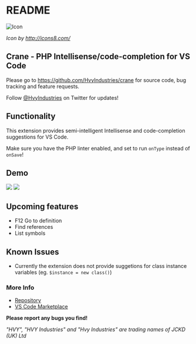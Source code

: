 # README

![Icon](https://github.com/HvyIndustries/crane/raw/master/images/icon.png)

*Icon by http://icons8.com/*

## Crane - PHP Intellisense/code-completion for VS Code

Please go to https://github.com/HvyIndustries/crane for source code, bug tracking and feature requests.

Follow [@HvyIndustries](https://twitter.com/HvyIndustries) on Twitter for updates!

## Functionality

This extension provides semi-intelligent Intellisense and code-completion suggestions for VS Code.

Make sure you have the PHP linter enabled, and set to run `onType` instead of `onSave`!

## Demo

![](http://i.imgur.com/mSzirzc.png)
![](http://i.imgur.com/zjo14WY.gif)

## Upcoming features

* F12 Go to definition
* Find references
* List symbols

## Known Issues

* Currently the extension does not provide suggetions for class instance variables (eg. `$instance = new class()`)

### More Info

* [Repository](https://github.com/HvyIndustries/crane)
* [VS Code Marketplace](https://todo)


**Please report any bugs you find!**


*"HVY", "HVY Industries" and "Hvy Industries" are trading names of JCKD (UK) Ltd*
